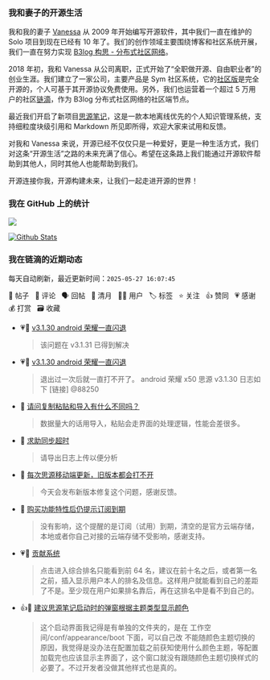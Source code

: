 ### 我和妻子的开源生活

我和我的妻子 [Vanessa](https://github.com/Vanessa219) 从 2009 年开始编写开源软件，其中我们一直在维护的 Solo 项目到现在已经有 10 年了。我们的创作领域主要围绕博客和社区系统开展，我们一直在努力实现 [B3log 构思 - 分布式社区网络](https://ld246.com/article/1546941897596)。

2018 年初，我和 Vanessa 从公司离职，正式开始了“全职做开源、自由职业者”的创业生涯。我们建立了一家公司，主要产品是 Sym 社区系统，它的[社区版](https://github.com/88250/symphony)是完全开源的，个人可基于其开源协议免费使用。另外，我们也运营着一个超过 5 万用户的社区[链滴](https://ld246.com)，作为 B3log 分布式社区网络的社区端节点。

最近我们开启了新项目[思源笔记](https://github.com/siyuan-note/siyuan)，这是一款本地离线优先的个人知识管理系统，支持细粒度块级引用和 Markdown 所见即所得，欢迎大家来试用和反馈。

对我和 Vanessa 来说，开源已经不仅仅只是一种爱好，更是一种生活方式，我们对这条“开源生活”之路的未来充满了信心。希望在这条路上我们能通过开源软件帮助到其他人，同时其他人也能帮助到我们。

开源连接你我，开源构建未来，让我们一起走进开源的世界！

### 我在 GitHub 上的统计

<a title="Hits" target="_blank" href="https://github.com/88250/88250"><img src="https://hits.b3log.org/88250/88250.svg"></a>

[![Github Stats](https://github-readme-stats.vercel.app/api?username=88250&theme=tokyonight&show_icons=true)](https://github.com/88250)

<!--events start -->

### 我在链滴的近期动态

每天自动刷新，最近更新时间：`2025-05-27 16:07:45`

📝 帖子 &nbsp; 💬 评论 &nbsp; 🗣 回帖 &nbsp; 🌙 清月 &nbsp; 👨‍💻 用户 &nbsp; 🏷️ 标签 &nbsp; ⭐️ 关注 &nbsp; 👍 赞同 &nbsp; 💗 感谢 &nbsp; 💰 打赏 &nbsp; 🗃 收藏

* 💗💬 [v3.1.30 android 荣耀一直闪退](https://ld246.com/article/1747843945508/comment/1748325957878#comments)

  > 该问题在 v3.1.31 已得到解决
* 💗📝 [v3.1.30 android 荣耀一直闪退](https://ld246.com/article/1747843945508)

  > 退出过一次后就一直打不开了。 android 荣耀 x50 思源 v3.1.30 日志如下 [链接] @88250
* 💬 [请问复制粘贴和导入有什么不同吗？](https://ld246.com/article/1748322713383/comment/1748323640768#comments)

  > 数据量大的话用导入，粘贴会走界面的处理逻辑，性能会差很多。
* 💬 [求助同步超时](https://ld246.com/article/1748321480655/comment/1748322402345#comments)

  > 请导出日志上传以便分析
* 💬 [每次思源移动端更新，旧版本都会打不开](https://ld246.com/article/1748247818176/comment/1748310133431#comments)

  > 今天会发布新版本修复这个问题，感谢反馈。
* 💬 [购买功能特性后仍提示订阅到期](https://ld246.com/article/1748253808387/comment/1748254043650#comments)

  > 没有影响，这个提醒的是订阅（试用）到期，清空的是官方云端存储，本地或者你自己对接的云端存储不受影响，感谢支持。
* 💗💬 [贡献系统](https://ld246.com/article/1531283103334/comment/1748231131965#comments)

  > 点击进入综合排名只能看到前 64 名，建议在前十名之后，或者第一名之前，插入显示用户本人的排名及信息。这样用户就能看到自己的差距了不是。至少现在用户如果排名靠后，再在这排名中是看不到自己的。
* 👍💬 [建议思源笔记启动时的弹窗根据主题类型显示颜色](https://ld246.com/article/1748228703789/comment/1748230628312#comments)

  > 这个启动界面我记得是有单独的文件夹的，是在 工作空间/conf/appearance/boot 下面，可以自己改 不能随颜色主题切换的原因，我觉得是没办法在配置加载之前获知使用什么颜色主题，等配置加载完也应该显示主界面了，这个窗口就没有跟随颜色主题切换样式的必要了。不过开发者没做其他样式也是真的。


<!--events end -->
